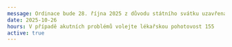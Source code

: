 ```yaml
---
message: Ordinace bude 28. října 2025 z důvodu státního svátku uzavřena
date: 2025-10-26
hours: V případě akutních problémů volejte lékařskou pohotovost 155
active: true
---
```

